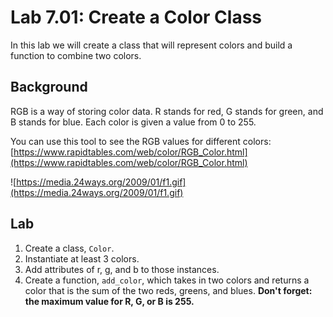 # Lab 7.01: Create a Color Class

In this lab we will create a class that will represent colors and build a function to combine two colors.

## Background

RGB is a way of storing color data. R stands for red, G stands for green, and B stands for blue. Each color is given a value from 0 to 255.

You can use this tool to see the RGB values for different colors: [https://www.rapidtables.com/web/color/RGB_Color.html](https://www.rapidtables.com/web/color/RGB_Color.html)

   ![https://media.24ways.org/2009/01/f1.gif](https://media.24ways.org/2009/01/f1.gif)

## Lab

1. Create a class, `Color`.
2. Instantiate at least 3 colors.
3. Add attributes of r, g, and b to those instances.
4. Create a function, `add_color`, which takes in two colors and returns a color that is the sum of the two reds, greens, and blues. __Don't forget: the maximum value for R, G, or B is 255.__
